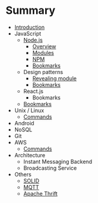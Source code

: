 # Summary

* [Introduction](README.md)
* JavaScript
   * [Node.js](nodejs.md)
       * [Overview](new.md)
       * [Modules](modules.md)
       * [NPM](npm.md)
       * [Bookmarks](bookmarks.md)
   * Design patterns
       * [Revealing module](revealing_module.md)
       * [Bookmarks](dp_bookmarks.md)
   * React.js
       * Bookmarks
   * [Bookmarks](js_bookmarks.md)
* Unix / Linux
   * [Commands](commands.md)
* Android
* NoSQL
* Git
* AWS
   * [Commands](aws_commands.md)
* Architecture
   * Instant Messaging Backend
   * Broadcasting Service
* Others
   * [SOLID](solid.md)
   * [MQTT](mqtt.md)
   * [Apache Thrift](apache_thrift.md)

